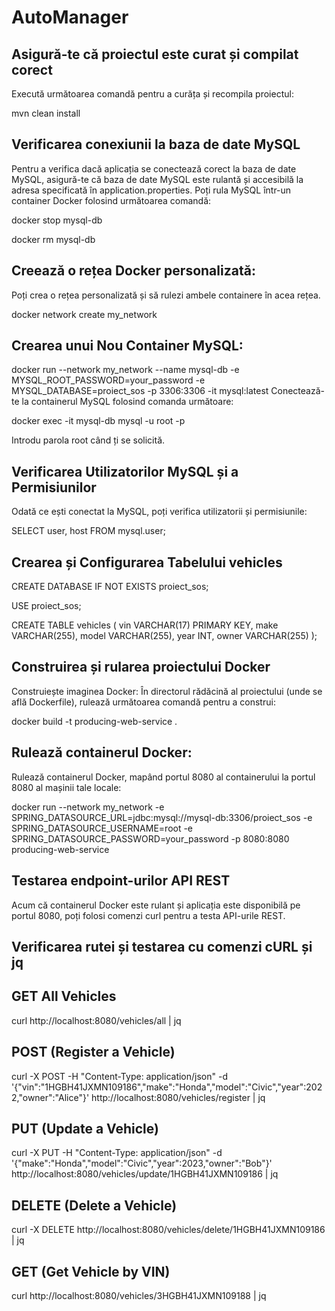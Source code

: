 # AutoManager

## Asigură-te că proiectul este curat și compilat corect

Execută următoarea comandă pentru a curăța și recompila proiectul:

mvn clean install

## Verificarea conexiunii la baza de date MySQL
Pentru a verifica dacă aplicația se conectează corect la baza de date MySQL, asigură-te că baza de date MySQL este rulantă și accesibilă la adresa specificată în application.properties.
Poți rula MySQL într-un container Docker folosind următoarea comandă:

docker stop mysql-db

docker rm mysql-db


## Creează o rețea Docker personalizată:
Poți crea o rețea personalizată și să rulezi ambele containere în acea rețea.

docker network create my_network

## Crearea unui Nou Container MySQL:
docker run --network my_network --name mysql-db -e MYSQL_ROOT_PASSWORD=your_password -e MYSQL_DATABASE=proiect_sos -p 3306:3306 -it mysql:latest
Conectează-te la containerul MySQL folosind comanda următoare:

docker exec -it mysql-db mysql -u root -p

Introdu parola root când ți se solicită.

## Verificarea Utilizatorilor MySQL și a Permisiunilor
Odată ce ești conectat la MySQL, poți verifica utilizatorii și permisiunile:

SELECT user, host FROM mysql.user;

## Crearea și Configurarea Tabelului vehicles

CREATE DATABASE IF NOT EXISTS proiect_sos;

USE proiect_sos;

CREATE TABLE vehicles (
    vin VARCHAR(17) PRIMARY KEY,
    make VARCHAR(255),
    model VARCHAR(255),
    year INT,
    owner VARCHAR(255)
);

## Construirea și rularea proiectului Docker
Construiește imaginea Docker:
În directorul rădăcină al proiectului (unde se află Dockerfile), rulează următoarea comandă pentru a construi:

docker build -t producing-web-service .

## Rulează containerul Docker:
Rulează containerul Docker, mapând portul 8080 al containerului la portul 8080 al mașinii tale locale:

docker run --network my_network -e SPRING_DATASOURCE_URL=jdbc:mysql://mysql-db:3306/proiect_sos -e SPRING_DATASOURCE_USERNAME=root -e SPRING_DATASOURCE_PASSWORD=your_password -p 8080:8080 producing-web-service

## Testarea endpoint-urilor API REST
Acum că containerul Docker este rulant și aplicația este disponibilă pe portul 8080, poți folosi comenzi curl pentru a testa API-urile REST.

## Verificarea rutei și testarea cu comenzi cURL și jq
## GET All Vehicles
curl http://localhost:8080/vehicles/all | jq

## POST (Register a Vehicle)
curl -X POST -H "Content-Type: application/json" -d '{"vin":"1HGBH41JXMN109186","make":"Honda","model":"Civic","year":2022,"owner":"Alice"}' http://localhost:8080/vehicles/register | jq

## PUT (Update a Vehicle)
curl -X PUT -H "Content-Type: application/json" -d '{"make":"Honda","model":"Civic","year":2023,"owner":"Bob"}' http://localhost:8080/vehicles/update/1HGBH41JXMN109186 | jq

## DELETE (Delete a Vehicle)
curl -X DELETE http://localhost:8080/vehicles/delete/1HGBH41JXMN109186 | jq

## GET (Get Vehicle by VIN)
curl http://localhost:8080/vehicles/3HGBH41JXMN109188 | jq

